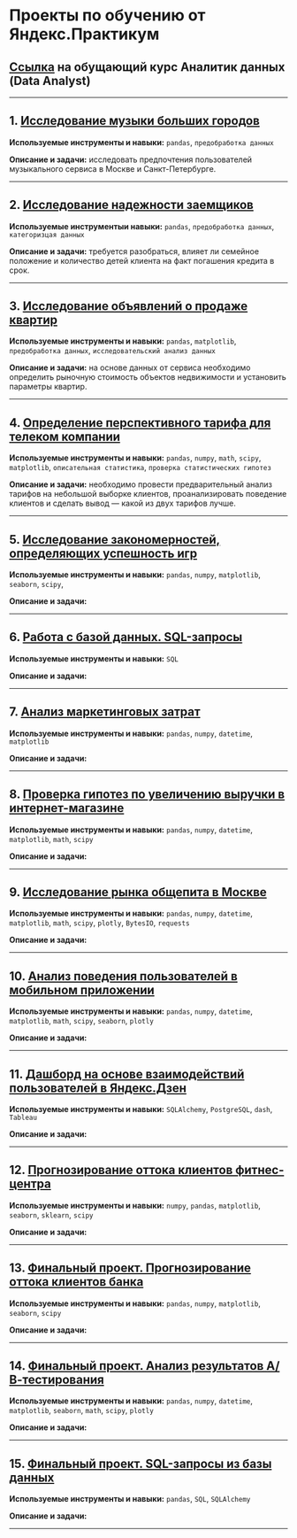 # Проекты по обучению от Яндекс.Практикум 
## [Ссылка](https://practicum.yandex.ru/data-analyst/) на обущающий курс Аналитик данных (Data Analyst)
---
## 1. [Исследование музыки больших городов](https://github.com/Greg029/Yandex.Praktikum_Data_analytics/tree/main/01_Music)

**Используемые инструменты и навыки:** `pandas`, `предобработка данных`

**Описание и задачи:** исследовать предпочтения пользователей музыкального сервиса в Москве и Санкт-Петербурге.

---
## 2. [Исследование надежности заемщиков](https://github.com/Greg029/Yandex.Praktikum_Data_analytics/tree/main/02_Bank_credit_scoring)

**Используемые инструментыи навыки:** `pandas`, `предобработка данных`, `категоризцая данных`

**Описание и задачи:** требуется разобраться, влияет ли семейное положение и количество детей клиента на факт погашения кредита в срок.

---
## 3. [Исследование объявлений о продаже квартир](https://github.com/Greg029/Yandex.Praktikum_Data_analytics/tree/main/03_Real_estate_spb)

**Используемые инструменты и навыки:** `pandas`, `matplotlib`, `предобработка данных`, `исследовательский анализ данных`

**Описание и задачи:** на основе данных от сервиса необходимо определить рыночную стоимость объектов недвижимости и установить параметры квартир.

---
## 4. [Определение перспективного тарифа для телеком компании](https://github.com/Greg029/Yandex.Praktikum_Data_analytics/tree/main/04_Telecom_tariff)

**Используемые инструменты и навыки:** `pandas`, `numpy`, `math`, `scipy`, `matplotlib`, `описательная статистика`, `проверка статистических гипотез`

**Описание и задачи:** необходимо провести предварительный анализ тарифов на небольшой выборке клиентов, проанализировать поведение клиентов и сделать вывод — какой из двух тарифов лучше.

---
## 5. [Исследование закономерностей, определяющих успешность игр](https://github.com/Greg029/Yandex.Praktikum_Data_analytics/tree/main/05_Games)

**Используемые инструменты и навыки:** `pandas`, `numpy`, `matplotlib`, `seaborn`, `scipy`, 

**Описание и задачи:** 

---
## 6. [Работа с базой данных. SQL-запросы](https://github.com/Greg029/Yandex.Praktikum_Data_analytics/tree/main/06_Sql_invest)

**Используемые инструменты и навыки:** `SQL`

**Описание и задачи:** 

---
## 7. [Анализ маркетинговых затрат](https://github.com/Greg029/Yandex.Praktikum_Data_analytics/tree/main/07_Marketing)

**Используемые инструменты и навыки:** `pandas`, `numpy`, `datetime`, `matplotlib` 

**Описание и задачи:** 

---
## 8. [Проверка гипотез по увеличению выручки в интернет-магазине](https://github.com/Greg029/Yandex.Praktikum_Data_analytics/tree/main/08_Ab_test_internet_store)

**Используемые инструменты и навыки:** `pandas`, `numpy`, `datetime`, `matplotlib`, `math`, `scipy`

**Описание и задачи:** 

---
## 9. [Исследование рынка общепита в Москве](https://github.com/Greg029/Yandex.Praktikum_Data_analytics/tree/main/09_Cafe_msk)

**Используемые инструменты и навыки:** `pandas`, `numpy`, `datetime`, `matplotlib`, `math`, `scipy`, `plotly`, `BytesIO`, `requests`

**Описание и задачи:** 

---
## 10. [Анализ поведения пользователей в мобильном приложении](https://github.com/Greg029/Yandex.Praktikum_Data_analytics/tree/main/10_Ab_test_sales_funnel)

**Используемые инструменты и навыки:** `pandas`, `numpy`, `datetime`, `matplotlib`, `math`, `scipy`, `seaborn`,  `plotly`

**Описание и задачи:** 

---
## 11. [Дашборд на основе взаимодействий пользователей в Яндекс.Дзен](https://github.com/Greg029/Yandex.Praktikum_Data_analytics/tree/main/11_Automatization)

**Используемые инструменты и навыки:** `SQLAlchemy`, `PostgreSQL`, `dash`, `Tableau`

**Описание и задачи:** 

---
## 12. [Прогнозирование оттока клиентов фитнес-центра](https://github.com/Greg029/Yandex.Praktikum_Data_analytics/tree/main/12_Fitness_clients)

**Используемые инструменты и навыки:** `numpy`, `pandas`, `matplotlib`, `seaborn`, `sklearn`, `scipy`

**Описание и задачи:** 

---
## 13. [Финальный проект. Прогнозирование оттока клиентов банка](https://github.com/Greg029/Yandex.Praktikum_Data_analytics/tree/main/13_Final_project_bank)

**Используемые инструменты и навыки:** `pandas`, `numpy`, `matplotlib`, `seaborn`, `scipy` 

**Описание и задачи:** 

---
## 14. [Финальный проект. Анализ результатов А/В-тестирования](https://github.com/Greg029/Yandex.Praktikum_Data_analytics/tree/main/14_Final_project_ab_test)

**Используемые инструменты и навыки:** `pandas`, `numpy`, `datetime`, `matplotlib`, `seaborn`, `math`, `scipy`, `plotly` 

**Описание и задачи:** 

---
## 15. [Финальный проект. SQL-запросы из базы данных](https://github.com/Greg029/Yandex.Praktikum_Data_analytics/tree/main/15_Final_project_sql)

**Используемые инструменты и навыки:** `pandas`, `SQL`, `SQLAlchemy`

**Описание и задачи:** 

---
